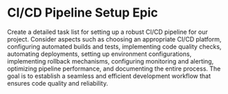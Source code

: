 # CI/CD Pipeline Setup Epic

Create a detailed task list for setting up a robust CI/CD pipeline for our project. Consider aspects such as choosing an appropriate CI/CD platform, configuring automated builds and tests, implementing code quality checks, automating deployments, setting up environment configurations, implementing rollback mechanisms, configuring monitoring and alerting, optimizing pipeline performance, and documenting the entire process. The goal is to establish a seamless and efficient development workflow that ensures code quality and reliability.
